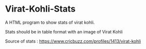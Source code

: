 # Virat-Kohli-Stats
A HTML program to show stats of virat kohli.

Stats should be in table format with an image of Virat Kohli 

Source of stats : https://www.cricbuzz.com/profiles/1413/virat-kohli
